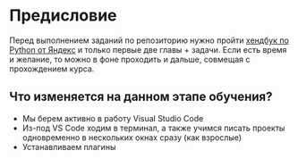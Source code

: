 # Предисловие

Перед выполнением заданий по репозиторию нужно пройти [хендбук по Python от Яндекс](https://education.yandex.ru/handbook/python) и только первые две главы + задачи. Если есть время и желание, то можно в фоне проходить и дальше, совмещая с прохождением курса.

## Что изменяется на данном этапе обучения?

- Мы берем активно в работу Visual Studio Code
- Из-под VS Code ходим в терминал, а также учимся писать проекты одновременно в нескольких окнах сразу (как взрослые)
- Устанавливаем плагины 
